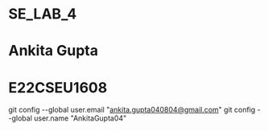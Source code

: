 # SE_LAB_4
# Ankita Gupta
# E22CSEU1608
git config --global user.email "ankita.gupta040804@gmail.com"
git config --global user.name "AnkitaGupta04"